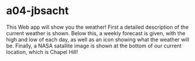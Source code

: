 # a04-jbsacht
 
This Web app will show you the weather! First a detailed description of the current weather is shown. Below this, a weekly forecast is given, with the high and low of each day, as well as an icon showing what the weather will be. Finally, a NASA satallite image is shown at the bottom of our current location, which is Chapel Hill!